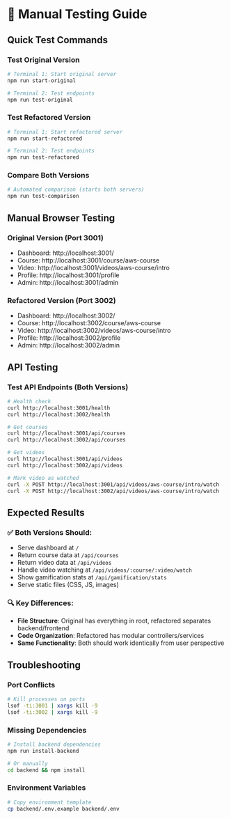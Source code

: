 # 🧪 Manual Testing Guide

## Quick Test Commands

### Test Original Version
```bash
# Terminal 1: Start original server
npm run start-original

# Terminal 2: Test endpoints
npm run test-original
```

### Test Refactored Version
```bash
# Terminal 1: Start refactored server  
npm run start-refactored

# Terminal 2: Test endpoints
npm run test-refactored
```

### Compare Both Versions
```bash
# Automated comparison (starts both servers)
npm run test-comparison
```

## Manual Browser Testing

### Original Version (Port 3001)
- Dashboard: http://localhost:3001/
- Course: http://localhost:3001/course/aws-course
- Video: http://localhost:3001/videos/aws-course/intro
- Profile: http://localhost:3001/profile
- Admin: http://localhost:3001/admin

### Refactored Version (Port 3002)
- Dashboard: http://localhost:3002/
- Course: http://localhost:3002/course/aws-course
- Video: http://localhost:3002/videos/aws-course/intro
- Profile: http://localhost:3002/profile
- Admin: http://localhost:3002/admin

## API Testing

### Test API Endpoints (Both Versions)
```bash
# Health check
curl http://localhost:3001/health
curl http://localhost:3002/health

# Get courses
curl http://localhost:3001/api/courses
curl http://localhost:3002/api/courses

# Get videos
curl http://localhost:3001/api/videos
curl http://localhost:3002/api/videos

# Mark video as watched
curl -X POST http://localhost:3001/api/videos/aws-course/intro/watch
curl -X POST http://localhost:3002/api/videos/aws-course/intro/watch
```

## Expected Results

### ✅ Both Versions Should:
- Serve dashboard at `/`
- Return course data at `/api/courses`
- Return video data at `/api/videos`
- Handle video watching at `/api/videos/:course/:video/watch`
- Show gamification stats at `/api/gamification/stats`
- Serve static files (CSS, JS, images)

### 🔍 Key Differences:
- **File Structure**: Original has everything in root, refactored separates backend/frontend
- **Code Organization**: Refactored has modular controllers/services
- **Same Functionality**: Both should work identically from user perspective

## Troubleshooting

### Port Conflicts
```bash
# Kill processes on ports
lsof -ti:3001 | xargs kill -9
lsof -ti:3002 | xargs kill -9
```

### Missing Dependencies
```bash
# Install backend dependencies
npm run install-backend

# Or manually
cd backend && npm install
```

### Environment Variables
```bash
# Copy environment template
cp backend/.env.example backend/.env
```